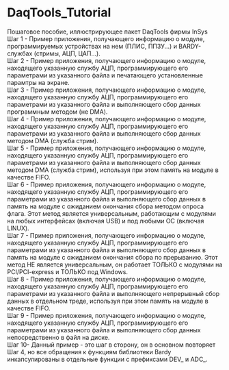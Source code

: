 # DaqTools_Tutorial
Пошаговое пособие, иллюстрирующее пакет DaqTools фирмы InSys <br>
Шаг 1 - Пример приложения, получающего информацию о модуле, программируемых устройствах на нем (ПЛИС, ППЗУ...)
        и BARDY-службах (стримы, АЦП, ЦАП...). <br>
Шаг 2 - Пример приложения, получающего информацию о модуле, находящего указанную службу АЦП, 
        программирующего его параметрами из указанного файла и печатающего установленные парамтры на экране. <br>
Шаг 3 - Пример приложения, получающего информацию о модуле, находящего указанную службу АЦП, 
        программирующего его параметрами из указанного файла и выполняющего сбор данных программным методом (не DMA). <br>
Шаг 4 - Пример приложения, получающего информацию о модуле, находящего указанную службу АЦП, 
        программирующего его параметрами из указанного файла и выполняющего сбор данных методом DMA (служба стрим). <br>
Шаг 5 - Пример приложения, получающего информацию о модуле, находящего указанную службу АЦП, 
        программирующего его параметрами из указанного файла и выполняющего сбор данных методом DMA (служба стрим),
        используя при этом память на модуле в качестве FIFO. <br>
Шаг 6 - Пример приложения, получающего информацию о модуле, находящего указанную службу АЦП, 
        программирующего его параметрами из указанного файла и выполняющего сбор данных  в память на модуле
        с ожиданием окончания сбора методом опроса флага.
        Этот метод является универсальным, 
        работающим с модулями на любых интерфейсах (включая USB) и под любыми ОС (включая LINUX). <br>
Шаг 7 - Пример приложения, получающего информацию о модуле, находящего указанную службу АЦП, 
        программирующего его параметрами из указанного файла и выполняющего сбор данных  в память на модуле
        с ожиданием окончания сбора по прерыванию.
        Этот метод НЕ является универсальным, 
        он работает ТОЛЬКО с модулями на PCI/PCI-express и ТОЛЬКО под Windows. <br>
Шаг 8 - Пример приложения, получающего информацию о модуле, находящего указанную службу АЦП, 
        программирующего его параметрами из указанного файла и выполняющего непрерывный сбор данных в отдельном треде,
        используя при этом память на модуле в качестве FIFO. <br>
Шаг 9 - Пример приложения, получающего информацию о модуле, находящего указанную службу АЦП, 
        программирующего его параметрами из указанного файла и выполняющего сбор данных непосредственно в файл на диске. <br>
Шаг 10- Данный пример - это шаг в сторону, он в основном повторяет Шаг 4, но все обращения к функциям библиотеки Bardy 
        инкапсулированы в отдельные функции с префиксами DEV_ и ADC_. <br>

